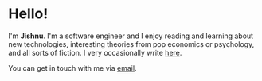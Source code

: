 # Hello!

I'm **Jishnu**. I'm a software engineer and I enjoy reading and learning about new technologies, interesting theories from pop economics or psychology, and all sorts of fiction. I very occasionally write [here](blog.jishnumohan.com).

You can get in touch with me via [email](mailto:mohanjishnu@gmail.com).
